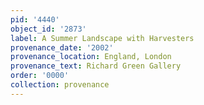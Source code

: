 ```yaml
---
pid: '4440'
object_id: '2873'
label: A Summer Landscape with Harvesters
provenance_date: '2002'
provenance_location: England, London
provenance_text: Richard Green Gallery
order: '0000'
collection: provenance
---
```

